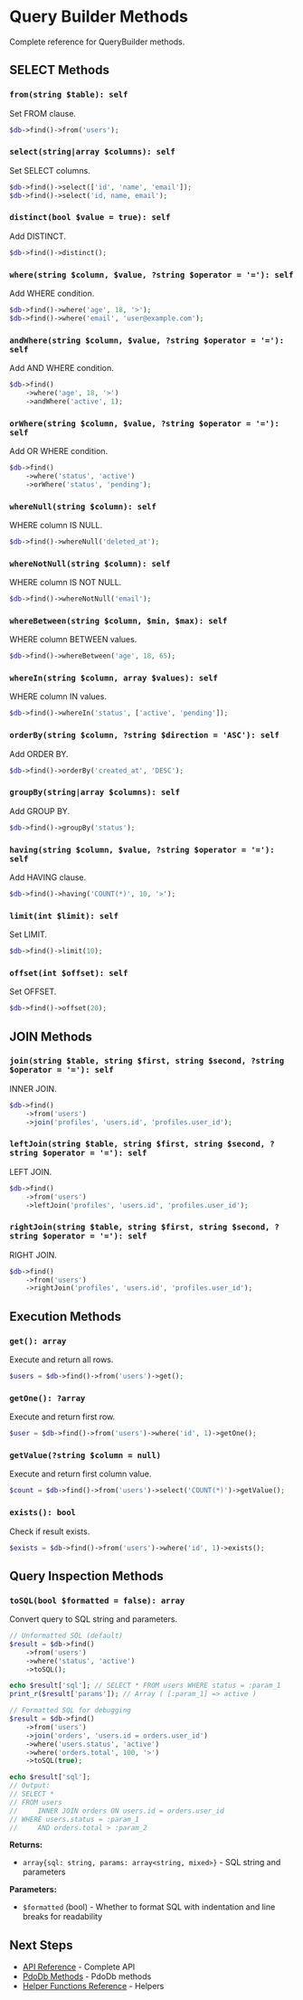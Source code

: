 # Query Builder Methods

Complete reference for QueryBuilder methods.

## SELECT Methods

### `from(string $table): self`

Set FROM clause.

```php
$db->find()->from('users');
```

### `select(string|array $columns): self`

Set SELECT columns.

```php
$db->find()->select(['id', 'name', 'email']);
$db->find()->select('id, name, email');
```

### `distinct(bool $value = true): self`

Add DISTINCT.

```php
$db->find()->distinct();
```

### `where(string $column, $value, ?string $operator = '='): self`

Add WHERE condition.

```php
$db->find()->where('age', 18, '>');
$db->find()->where('email', 'user@example.com');
```

### `andWhere(string $column, $value, ?string $operator = '='): self`

Add AND WHERE condition.

```php
$db->find()
    ->where('age', 18, '>')
    ->andWhere('active', 1);
```

### `orWhere(string $column, $value, ?string $operator = '='): self`

Add OR WHERE condition.

```php
$db->find()
    ->where('status', 'active')
    ->orWhere('status', 'pending');
```

### `whereNull(string $column): self`

WHERE column IS NULL.

```php
$db->find()->whereNull('deleted_at');
```

### `whereNotNull(string $column): self`

WHERE column IS NOT NULL.

```php
$db->find()->whereNotNull('email');
```

### `whereBetween(string $column, $min, $max): self`

WHERE column BETWEEN values.

```php
$db->find()->whereBetween('age', 18, 65);
```

### `whereIn(string $column, array $values): self`

WHERE column IN values.

```php
$db->find()->whereIn('status', ['active', 'pending']);
```

### `orderBy(string $column, ?string $direction = 'ASC'): self`

Add ORDER BY.

```php
$db->find()->orderBy('created_at', 'DESC');
```

### `groupBy(string|array $columns): self`

Add GROUP BY.

```php
$db->find()->groupBy('status');
```

### `having(string $column, $value, ?string $operator = '='): self`

Add HAVING clause.

```php
$db->find()->having('COUNT(*)', 10, '>');
```

### `limit(int $limit): self`

Set LIMIT.

```php
$db->find()->limit(10);
```

### `offset(int $offset): self`

Set OFFSET.

```php
$db->find()->offset(20);
```

## JOIN Methods

### `join(string $table, string $first, string $second, ?string $operator = '='): self`

INNER JOIN.

```php
$db->find()
    ->from('users')
    ->join('profiles', 'users.id', 'profiles.user_id');
```

### `leftJoin(string $table, string $first, string $second, ?string $operator = '='): self`

LEFT JOIN.

```php
$db->find()
    ->from('users')
    ->leftJoin('profiles', 'users.id', 'profiles.user_id');
```

### `rightJoin(string $table, string $first, string $second, ?string $operator = '='): self`

RIGHT JOIN.

```php
$db->find()
    ->from('users')
    ->rightJoin('profiles', 'users.id', 'profiles.user_id');
```

## Execution Methods

### `get(): array`

Execute and return all rows.

```php
$users = $db->find()->from('users')->get();
```

### `getOne(): ?array`

Execute and return first row.

```php
$user = $db->find()->from('users')->where('id', 1)->getOne();
```

### `getValue(?string $column = null)`

Execute and return first column value.

```php
$count = $db->find()->from('users')->select('COUNT(*)')->getValue();
```

### `exists(): bool`

Check if result exists.

```php
$exists = $db->find()->from('users')->where('id', 1)->exists();
```

## Query Inspection Methods

### `toSQL(bool $formatted = false): array`

Convert query to SQL string and parameters.

```php
// Unformatted SQL (default)
$result = $db->find()
    ->from('users')
    ->where('status', 'active')
    ->toSQL();

echo $result['sql']; // SELECT * FROM users WHERE status = :param_1
print_r($result['params']); // Array ( [:param_1] => active )

// Formatted SQL for debugging
$result = $db->find()
    ->from('users')
    ->join('orders', 'users.id = orders.user_id')
    ->where('users.status', 'active')
    ->where('orders.total', 100, '>')
    ->toSQL(true);

echo $result['sql'];
// Output:
// SELECT *
// FROM users
//     INNER JOIN orders ON users.id = orders.user_id
// WHERE users.status = :param_1
//     AND orders.total > :param_2
```

**Returns:**
- `array{sql: string, params: array<string, mixed>}` - SQL string and parameters

**Parameters:**
- `$formatted` (bool) - Whether to format SQL with indentation and line breaks for readability

## Next Steps

- [API Reference](api-reference.md) - Complete API
- [PdoDb Methods](pdo-db-methods.md) - PdoDb methods
- [Helper Functions Reference](helper-functions-reference.md) - Helpers
